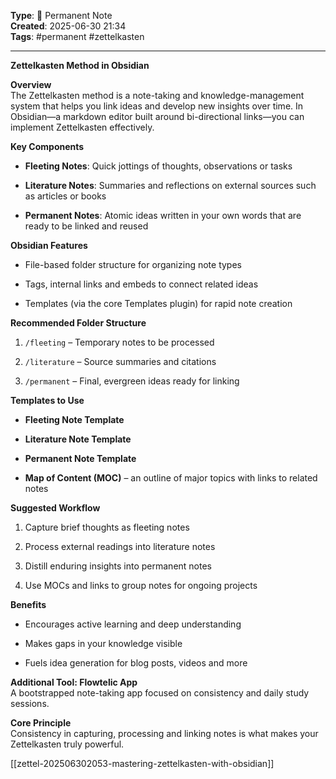 

**Type**: 📌 Permanent Note  
**Created**: 2025-06-30 21:34  
**Tags**: #permanent #zettelkasten  

---
**Zettelkasten Method in Obsidian**

**Overview**  
The Zettelkasten method is a note-taking and knowledge-management system that helps you link ideas and develop new insights over time. In Obsidian—a markdown editor built around bi-directional links—you can implement Zettelkasten effectively.

**Key Components**

- **Fleeting Notes**: Quick jottings of thoughts, observations or tasks
    
- **Literature Notes**: Summaries and reflections on external sources such as articles or books
    
- **Permanent Notes**: Atomic ideas written in your own words that are ready to be linked and reused
    

**Obsidian Features**

- File-based folder structure for organizing note types
    
- Tags, internal links and embeds to connect related ideas
    
- Templates (via the core Templates plugin) for rapid note creation
    

**Recommended Folder Structure**

1. `/fleeting` – Temporary notes to be processed
    
2. `/literature` – Source summaries and citations
    
3. `/permanent` – Final, evergreen ideas ready for linking
    

**Templates to Use**

- **Fleeting Note Template**
    
- **Literature Note Template**
    
- **Permanent Note Template**
    
- **Map of Content (MOC)** – an outline of major topics with links to related notes
    

**Suggested Workflow**

1. Capture brief thoughts as fleeting notes
    
2. Process external readings into literature notes
    
3. Distill enduring insights into permanent notes
    
4. Use MOCs and links to group notes for ongoing projects
    

**Benefits**

- Encourages active learning and deep understanding
    
- Makes gaps in your knowledge visible
    
- Fuels idea generation for blog posts, videos and more
    

**Additional Tool: Flowtelic App**  
A bootstrapped note-taking app focused on consistency and daily study sessions.

**Core Principle**  
Consistency in capturing, processing and linking notes is what makes your Zettelkasten truly powerful.


[[zettel-202506302053-mastering-zettelkasten-with-obsidian]]